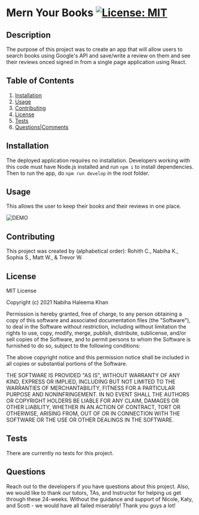 # Mern Your Books [![License: MIT](https://img.shields.io/badge/License-MIT-yellow.svg)](https://opensource.org/licenses/MIT)

## Description

The purpose of this project was to create an app that will allow users to search books using Google's API and save/write a review on them and see their reviews onced signed in from a single page application using React.

## Table of Contents

1. [Installation](#Installation)
2. [Usage](#Usage)
3. [Contributing](#Contributing)
4. [License](#License)
5. [Tests](#Tests)
6. [Questions|Comments](#Questions|Comments)

## Installation

The deployed application requires no installation. Developers working with this code must have Node.js installed and run `npm i` to install dependencies. Then to run the app, do `npm run develop` in the root folder.

## Usage

This allows the user to keep their books and their reviews in one place. 

![DEMO](/public/images/demo.gif)

## Contributing

This project was created by (alphabetical order): Rohith C., Nabiha K., Sophia S., Matt W., & Trevor W. 

## License

MIT License

Copyright (c) 2021 Nabiha Haleema Khan

Permission is hereby granted, free of charge, to any person obtaining a copy
of this software and associated documentation files (the "Software"), to deal
in the Software without restriction, including without limitation the rights
to use, copy, modify, merge, publish, distribute, sublicense, and/or sell
copies of the Software, and to permit persons to whom the Software is
furnished to do so, subject to the following conditions:

The above copyright notice and this permission notice shall be included in all
copies or substantial portions of the Software.

THE SOFTWARE IS PROVIDED "AS IS", WITHOUT WARRANTY OF ANY KIND, EXPRESS OR
IMPLIED, INCLUDING BUT NOT LIMITED TO THE WARRANTIES OF MERCHANTABILITY,
FITNESS FOR A PARTICULAR PURPOSE AND NONINFRINGEMENT. IN NO EVENT SHALL THE
AUTHORS OR COPYRIGHT HOLDERS BE LIABLE FOR ANY CLAIM, DAMAGES OR OTHER
LIABILITY, WHETHER IN AN ACTION OF CONTRACT, TORT OR OTHERWISE, ARISING FROM,
OUT OF OR IN CONNECTION WITH THE SOFTWARE OR THE USE OR OTHER DEALINGS IN THE
SOFTWARE.


## Tests

There are currently no tests for this project.

## Questions

Reach out to the developers if you have questions about this project. Also, we would like to thank our tutors, TAs, and Instructor for helping us get through these 24-weeks. Without the guidance and support of Nicole, Katy, and Scott - we would have all failed miserably! Thank you guys a lot! 
